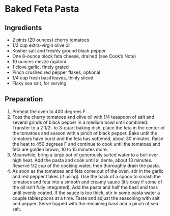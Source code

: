 # Baked Feta Pasta

## Ingredients
* 2 pints (20 ounces) cherry tomatoes
* 1/2 cup extra-virgin olive oil
* Kosher salt and freshly ground black pepper
* One 8-ounce block feta cheese, drained (see Cook’s Note)
* 10 ounces mezze rigatoni
* 1 clove garlic, finely grated
* Pinch crushed red pepper flakes, optional
* 1/4 cup fresh basil leaves, thinly sliced
* Flaky sea salt, for serving

## Preparation
1. Preheat the oven to 400 degrees F.
1. Toss the cherry tomatoes and olive oil with 1/4 teaspoon of salt and several grinds of black pepper in a medium bowl until combined. Transfer to a 2 1/2- to 3-quart baking dish, place the feta in the center of the tomatoes and season with a pinch of black pepper. Bake until the tomatoes have burst and the feta has softened, about 30 minutes. Raise the heat to 450 degrees F and continue to cook until the tomatoes and feta are golden brown, 10 to 15 minutes more. 
1. Meanwhile, bring a large pot of generously salted water to a boil over high heat. Add the pasta and cook until al dente, about 13 minutes. Reserve 1/2 cup of the cooking water, then thoroughly drain the pasta. 
1. As soon as the tomatoes and feta come out of the oven, stir in the garlic and red pepper flakes (if using). Use the back of a spoon to smash the tomatoes and feta into a smooth and creamy sauce (it’s okay if some of the oil isn’t fully integrated). Add the pasta and half the basil and toss until evenly coated. If the sauce is too thick, stir in some pasta water a couple tablespoons at a time. Taste and adjust the seasoning with salt and pepper. Serve topped with the remaining basil and a pinch of sea salt. 
